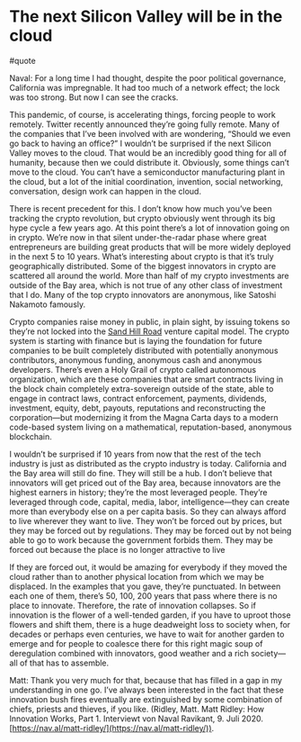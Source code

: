 # The next Silicon Valley will be in the cloud
#quote 

Naval: For a long time I had thought, despite the poor political governance, California was impregnable. It had too much of a network effect; the lock was too strong. But now I can see the cracks.

This pandemic, of course, is accelerating things, forcing people to work remotely. Twitter recently announced they’re going fully remote. Many of the companies that I’ve been involved with are wondering, “Should we even go back to having an office?” I wouldn’t be surprised if the next Silicon Valley moves to the cloud. That would be an incredibly good thing for all of humanity, because then we could distribute it. Obviously, some things can’t move to the cloud. You can’t have a semiconductor manufacturing plant in the cloud, but a lot of the initial coordination, invention, social networking, conversation, design work can happen in the cloud.

There is recent precedent for this. I don’t know how much you’ve been tracking the crypto revolution, but crypto obviously went through its big hype cycle a few years ago. At this point there’s a lot of innovation going on in crypto. We’re now in that silent under-the-radar phase where great entrepreneurs are building great products that will be more widely deployed in the next 5 to 10 years. What’s interesting about crypto is that it’s truly geographically distributed. Some of the biggest innovators in crypto are scattered all around the world. More than half of my crypto investments are outside of the Bay area, which is not true of any other class of investment that I do. Many of the top crypto innovators are anonymous, like Satoshi Nakamoto famously.

Crypto companies raise money in public, in plain sight, by issuing tokens so they’re not locked into the [Sand Hill Road](https://en.wikipedia.org/wiki/Sand_Hill_Road) venture capital model. The crypto system is starting with finance but is laying the foundation for future companies to be built completely distributed with potentially anonymous contributors, anonymous funding, anonymous cash and anonymous developers. There’s even a Holy Grail of crypto called autonomous organization, which are these companies that are smart contracts living in the block chain completely extra-sovereign outside of the state, able to engage in contract laws, contract enforcement, payments, dividends, investment, equity, debt, payouts, reputations and reconstructing the corporation—but modernizing it from the Magna Carta days to a modern code-based system living on a mathematical, reputation-based, anonymous blockchain.

I wouldn’t be surprised if 10 years from now that the rest of the tech industry is just as distributed as the crypto industry is today. California and the Bay area will still do fine. They will still be a hub. I don’t believe that innovators will get priced out of the Bay area, because innovators are the highest earners in history; they’re the most leveraged people. They’re leveraged through code, capital, media, labor, intelligence—they can create more than everybody else on a per capita basis. So they can always afford to live wherever they want to live. They won’t be forced out by prices, but they may be forced out by regulations. They may be forced out by not being able to go to work because the government forbids them. They may be forced out because the place is no longer attractive to live

If they are forced out, it would be amazing for everybody if they moved the cloud rather than to another physical location from which we may be displaced. In the examples that you gave, they’re punctuated. In between each one of them, there’s 50, 100, 200 years that pass where there is no place to innovate. Therefore, the rate of innovation collapses. So if innovation is the flower of a well-tended garden, if you have to uproot those flowers and shift them, there is a huge deadweight loss to society when, for decades or perhaps even centuries, we have to wait for another garden to emerge and for people to coalesce there for this right magic soup of deregulation combined with innovators, good weather and a rich society— all of that has to assemble.

Matt: Thank you very much for that, because that has filled in a gap in my understanding in one go. I’ve always been interested in the fact that these innovation bush fires eventually are extinguished by some combination of chiefs, priests and thieves, if you like. (Ridley, Matt. Matt Ridley: How Innovation Works, Part 1. Interviewt von Naval Ravikant, 9. Juli 2020. [https://nav.al/matt-ridley/](https://nav.al/matt-ridley/)).